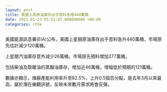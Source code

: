 ```yaml
---
layout: post
title: 美國上周原油庫存出乎意料急增440萬桶
date: 2021-01-23 05:51:07.000000000 +08:00
categories: rthk
---
```


美國能源訊息署(EIA)公布，美國上星期原油庫存出乎意料急升440萬桶，市場原先估計減少120萬桶。

上星期汽油庫存意外減少26萬桶，市場原先預料增加277萬桶。

包括柴油及取暖油的蒸餾油庫存，增加近46萬桶，增幅低於預期的121萬桶。

數據亦顯示，煉廠產能利用率升至82.5%，上升0.5個百分點，是去年3月以來最高，屬於潛在樂觀訊號，反映未來數月需求將會反彈。
